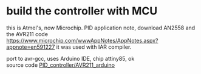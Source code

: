 
# build the controller with MCU  
this is Atmel's, now Microchip. PID application note,
download AN2558 and the AVR211 code https://www.microchip.com/wwwAppNotes/AppNotes.aspx?appnote=en591227
it was used with IAR compiler.

port to avr-gcc, uses Arduino IDE, chip attiny85, ok  
source code [PID_controller/AVR211_arduino](PID_controller/AVR211_arduino)
